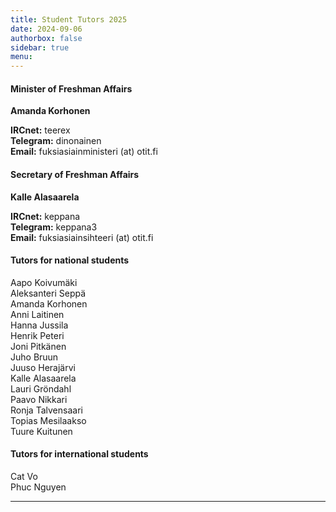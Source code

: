 ```yaml
---
title: Student Tutors 2025
date: 2024-09-06
authorbox: false
sidebar: true
menu:
---
```


#### Minister of Freshman Affairs

**Amanda Korhonen**

**IRCnet:** teerex  
**Telegram:** dinonainen  
**Email:** fuksiasiainministeri (at) otit.fi


#### Secretary of Freshman Affairs

**Kalle Alasaarela**

**IRCnet:** keppana  
**Telegram:** keppana3  
**Email:** fuksiasiainsihteeri (at) otit.fi

#### Tutors for national students

Aapo Koivumäki  
Aleksanteri Seppä  
Amanda Korhonen  
Anni Laitinen  
Hanna Jussila  
Henrik Peteri  
Joni Pitkänen  
Juho Bruun  
Juuso Herajärvi  
Kalle Alasaarela  
Lauri Gröndahl  
Paavo Nikkari  
Ronja Talvensaari  
Topias Mesilaakso  
Tuure Kuitunen

#### Tutors for international students

Cat Vo  
Phuc Nguyen

---
